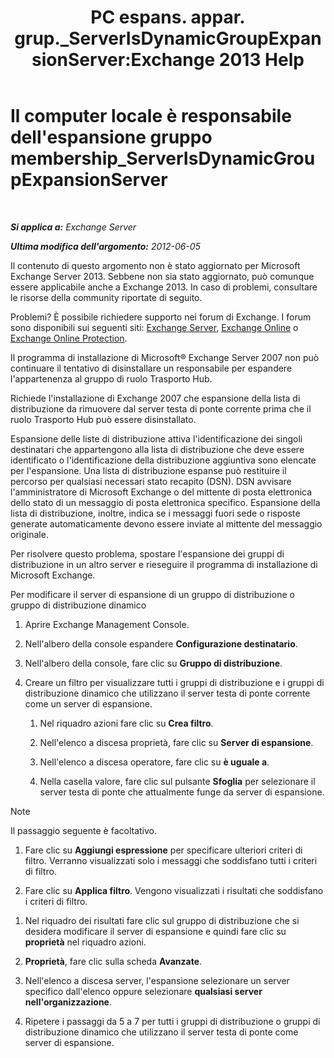 ﻿---
title: 'PC espans. appar. grup._ServerIsDynamicGroupExpansionServer:Exchange 2013 Help'
TOCTitle: Il computer locale è responsabile dell'espansione gruppo membership_ServerIsDynamicGroupExpansionServer
ms:assetid: f6fdd8e1-fda1-45be-b8a2-0d356dbe7d83
ms:mtpsurl: https://technet.microsoft.com/it-it/library/ms.exch.setupreadiness.serverisdynamicgroupexpansionserver(v=EXCHG.150)
ms:contentKeyID: 50482081
ms.date: 05/22/2018
mtps_version: v=EXCHG.150
ms.translationtype: MT
---

# Il computer locale è responsabile dell'espansione gruppo membership\_ServerIsDynamicGroupExpansionServer

 

_**Si applica a:** Exchange Server_

_**Ultima modifica dell'argomento:** 2012-06-05_

Il contenuto di questo argomento non è stato aggiornato per Microsoft Exchange Server 2013. Sebbene non sia stato aggiornato, può comunque essere applicabile anche a Exchange 2013. In caso di problemi, consultare le risorse della community riportate di seguito.

Problemi? È possibile richiedere supporto nei forum di Exchange. I forum sono disponibili sui seguenti siti: [Exchange Server](https://go.microsoft.com/fwlink/p/?linkid=60612), [Exchange Online](https://go.microsoft.com/fwlink/p/?linkid=267542) o [Exchange Online Protection](https://go.microsoft.com/fwlink/p/?linkid=285351).

Il programma di installazione di Microsoft® Exchange Server 2007 non può continuare il tentativo di disinstallare un responsabile per espandere l'appartenenza al gruppo di ruolo Trasporto Hub.

Richiede l'installazione di Exchange 2007 che espansione della lista di distribuzione da rimuovere dal server testa di ponte corrente prima che il ruolo Trasporto Hub può essere disinstallato.

Espansione delle liste di distribuzione attiva l'identificazione dei singoli destinatari che appartengono alla lista di distribuzione che deve essere identificato o l'identificazione della distribuzione aggiuntiva sono elencate per l'espansione. Una lista di distribuzione espanse può restituire il percorso per qualsiasi necessari stato recapito (DSN). DSN avvisare l'amministratore di Microsoft Exchange o del mittente di posta elettronica dello stato di un messaggio di posta elettronica specifico. Espansione della lista di distribuzione, inoltre, indica se i messaggi fuori sede o risposte generate automaticamente devono essere inviate al mittente del messaggio originale.

Per risolvere questo problema, spostare l'espansione dei gruppi di distribuzione in un altro server e rieseguire il programma di installazione di Microsoft Exchange.

Per modificare il server di espansione di un gruppo di distribuzione o gruppo di distribuzione dinamico

1.  Aprire Exchange Management Console.

2.  Nell'albero della console espandere **Configurazione destinatario**.

3.  Nell'albero della console, fare clic su **Gruppo di distribuzione**.

4.  Creare un filtro per visualizzare tutti i gruppi di distribuzione e i gruppi di distribuzione dinamico che utilizzano il server testa di ponte corrente come un server di espansione.
    
    1.  Nel riquadro azioni fare clic su **Crea filtro**.
    
    2.  Nell'elenco a discesa proprietà, fare clic su **Server di espansione**.
    
    3.  Nell'elenco a discesa operatore, fare clic su **è uguale a**.
    
    4.  Nella casella valore, fare clic sul pulsante **Sfoglia** per selezionare il server testa di ponte che attualmente funge da server di espansione.


> [!NOTE]
> Il passaggio seguente è facoltativo.



1.  Fare clic su **Aggiungi espressione** per specificare ulteriori criteri di filtro. Verranno visualizzati solo i messaggi che soddisfano tutti i criteri di filtro.

2.  Fare clic su **Applica filtro**. Vengono visualizzati i risultati che soddisfano i criteri di filtro.

<!-- end list -->

1.  Nel riquadro dei risultati fare clic sul gruppo di distribuzione che si desidera modificare il server di espansione e quindi fare clic su **proprietà** nel riquadro azioni.

2.  **Proprietà**, fare clic sulla scheda **Avanzate**.

3.  Nell'elenco a discesa server, l'espansione selezionare un server specifico dall'elenco oppure selezionare **qualsiasi server nell'organizzazione**.

4.  Ripetere i passaggi da 5 a 7 per tutti i gruppi di distribuzione o gruppi di distribuzione dinamico che utilizzano il server testa di ponte come server di espansione.

